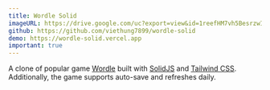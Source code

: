 ```yaml
---
title: Wordle Solid
imageURL: https://drive.google.com/uc?export=view&id=1reefHM7vh5BesrzwIFVyPbAzWAWG5UZb
github: https://github.com/viethung7899/wordle-solid
demo: https://wordle-solid.vercel.app
important: true
---
```


A clone of popular game [Wordle](https://www.nytimes.com/games/wordle/index)
built with [SolidJS](https://www.solidjs.com/) and [Tailwind CSS](https://tailwindcss.com/).
Additionally, the game supports auto-save and refreshes daily.
